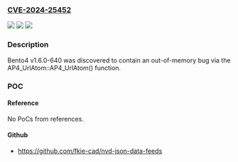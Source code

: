 ### [CVE-2024-25452](https://cve.mitre.org/cgi-bin/cvename.cgi?name=CVE-2024-25452)
![](https://img.shields.io/static/v1?label=Product&message=n%2Fa&color=blue)
![](https://img.shields.io/static/v1?label=Version&message=n%2Fa&color=blue)
![](https://img.shields.io/static/v1?label=Vulnerability&message=n%2Fa&color=brighgreen)

### Description

Bento4 v1.6.0-640 was discovered to contain an out-of-memory bug via the AP4_UrlAtom::AP4_UrlAtom() function.

### POC

#### Reference
No PoCs from references.

#### Github
- https://github.com/fkie-cad/nvd-json-data-feeds

